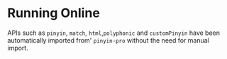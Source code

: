 # Running Online

APIs such as `pinyin`, `match`, `html`,`polyphonic` and `customPinyin` have been automatically imported from' `pinyin-pro` without the need for manual import.

<code-run></code-run>
